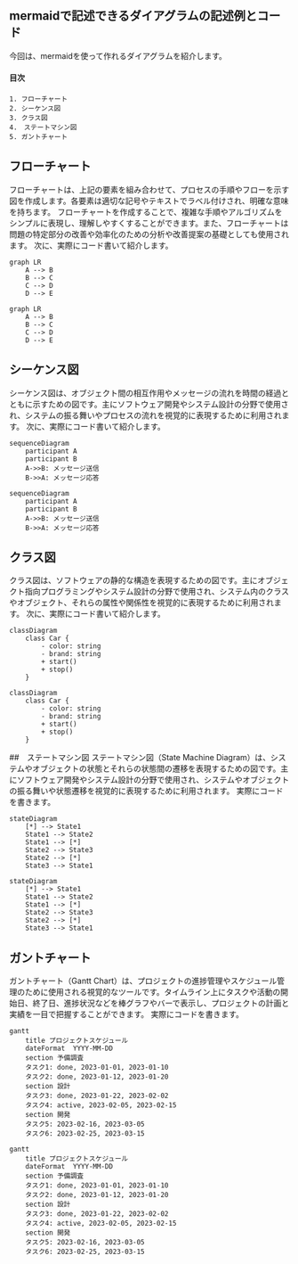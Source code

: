 ## mermaidで記述できるダイアグラムの記述例とコード
今回は、mermaidを使って作れるダイアグラムを紹介します。
#### 目次
```
1. フローチャート
2. シーケンス図
3. クラス図
4.　ステートマシン図
5. ガントチャート
```
##  フローチャート
フローチャートは、上記の要素を組み合わせて、プロセスの手順やフローを示す図を作成します。各要素は適切な記号やテキストでラベル付けされ、明確な意味を持ちます。
フローチャートを作成することで、複雑な手順やアルゴリズムをシンプルに表現し、理解しやすくすることができます。また、フローチャートは問題の特定部分の改善や効率化のための分析や改善提案の基礎としても使用されます。
次に、実際にコード書いて紹介します。
```
graph LR
    A --> B
    B --> C
    C --> D
    D --> E
```
```mermaid
graph LR
    A --> B
    B --> C
    C --> D
    D --> E
```

## シーケンス図
シーケンス図は、オブジェクト間の相互作用やメッセージの流れを時間の経過とともに示すための図です。主にソフトウェア開発やシステム設計の分野で使用され、システムの振る舞いやプロセスの流れを視覚的に表現するために利用されます。
次に、実際にコード書いて紹介します。
```
sequenceDiagram
    participant A
    participant B
    A->>B: メッセージ送信
    B->>A: メッセージ応答
```
```mermaid
sequenceDiagram
    participant A
    participant B
    A->>B: メッセージ送信
    B->>A: メッセージ応答
```

## クラス図
クラス図は、ソフトウェアの静的な構造を表現するための図です。主にオブジェクト指向プログラミングやシステム設計の分野で使用され、システム内のクラスやオブジェクト、それらの属性や関係性を視覚的に表現するために利用されます。
次に、実際にコード書いて紹介します。
```
classDiagram
    class Car {
        - color: string
        - brand: string
        + start()
        + stop()
    }
```
```mermaid
classDiagram
    class Car {
        - color: string
        - brand: string
        + start()
        + stop()
    }
```

##　ステートマシン図
ステートマシン図（State Machine Diagram）は、システムやオブジェクトの状態とそれらの状態間の遷移を表現するための図です。主にソフトウェア開発やシステム設計の分野で使用され、システムやオブジェクトの振る舞いや状態遷移を視覚的に表現するために利用されます。
実際にコードを書きます。
```
stateDiagram
    [*] --> State1
    State1 --> State2
    State1 --> [*]
    State2 --> State3
    State2 --> [*]
    State3 --> State1
```
```mermaid
stateDiagram
    [*] --> State1
    State1 --> State2
    State1 --> [*]
    State2 --> State3
    State2 --> [*]
    State3 --> State1
```

## ガントチャート
ガントチャート（Gantt Chart）は、プロジェクトの進捗管理やスケジュール管理のために使用される視覚的なツールです。タイムライン上にタスクや活動の開始日、終了日、進捗状況などを棒グラフやバーで表示し、プロジェクトの計画と実績を一目で把握することができます。
実際にコードを書きます。
```
gantt
    title プロジェクトスケジュール
    dateFormat  YYYY-MM-DD
    section 予備調査
    タスク1: done, 2023-01-01, 2023-01-10
    タスク2: done, 2023-01-12, 2023-01-20
    section 設計
    タスク3: done, 2023-01-22, 2023-02-02
    タスク4: active, 2023-02-05, 2023-02-15
    section 開発
    タスク5: 2023-02-16, 2023-03-05
    タスク6: 2023-02-25, 2023-03-15
```
```mermaid
gantt
    title プロジェクトスケジュール
    dateFormat  YYYY-MM-DD
    section 予備調査
    タスク1: done, 2023-01-01, 2023-01-10
    タスク2: done, 2023-01-12, 2023-01-20
    section 設計
    タスク3: done, 2023-01-22, 2023-02-02
    タスク4: active, 2023-02-05, 2023-02-15
    section 開発
    タスク5: 2023-02-16, 2023-03-05
    タスク6: 2023-02-25, 2023-03-15
```